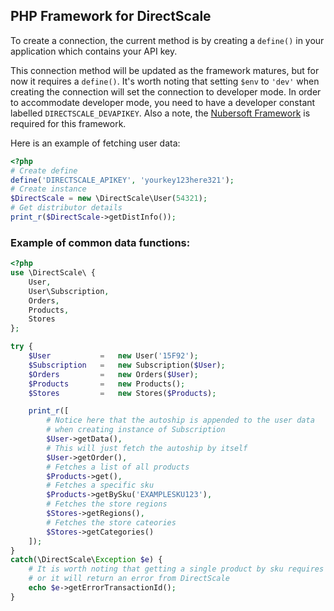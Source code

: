 ## PHP Framework for DirectScale
To create a connection, the current method is by creating a `define()` in your application which contains your API key.

This connection method will be updated as the framework matures, but for now it requires a `define()`. It's worth noting that setting `$env` to `'dev'` when creating the connection will set the connection to developer mode. In order to accommodate developer mode, you need to have a developer constant labelled `DIRECTSCALE_DEVAPIKEY`.
Also a note, the [Nubersoft Framework](https://github.com/rasclatt/nubersoft) is required for this framework.

Here is an example of fetching user data:

```php
<?php
# Create define
define('DIRECTSCALE_APIKEY', 'yourkey123here321');
# Create instance
$DirectScale = new \DirectScale\User(54321);
# Get distributor details
print_r($DirectScale->getDistInfo());
````
### Example of common data functions:

```php
<?php
use \DirectScale\ {
	User,
	User\Subscription,
	Orders,
	Products,
	Stores
};

try {
	$User			=	new User('15F92');
	$Subscription	=	new Subscription($User);
	$Orders			=	new Orders($User);
	$Products		=	new Products();
	$Stores			=	new Stores($Products);

	print_r([
		# Notice here that the autoship is appended to the user data
		# when creating instance of Subscription
		$User->getData(),
		# This will just fetch the autoship by itself
		$User->getOrder(),
		# Fetches a list of all products
		$Products->get(),
		# Fetches a specific sku
		$Products->getBySku('EXAMPLESKU123'),
		# Fetches the store regions
		$Stores->getRegions(),
		# Fetches the store cateories
		$Stores->getCategories()
	]);
}
catch(\DirectScale\Exception $e) {
	# It is worth noting that getting a single product by sku requires the "optional" params
	# or it will return an error from DirectScale
	echo $e->getErrorTransactionId();
}
```